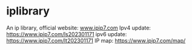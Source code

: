 # iplibrary
An ip library, official website: www.ipip7.com
Ipv4 update: https://www.ipip7.com/ls202301171
ipv6 update: https://www.ipip7.com/lt202301171
IP map: https://www.ipip7.com/map/
